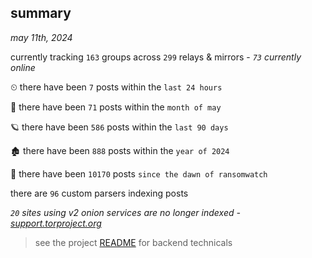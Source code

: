 
## summary
_may 11th, 2024_

currently tracking `163` groups across `299` relays & mirrors - _`73` currently online_

⏲ there have been `7` posts within the `last 24 hours`

🦈 there have been `71` posts within the `month of may`

🪐 there have been `586` posts within the `last 90 days`

🏚 there have been `888` posts within the `year of 2024`

🦕 there have been `10170` posts `since the dawn of ransomwatch`

there are `96` custom parsers indexing posts

_`20` sites using v2 onion services are no longer indexed - [support.torproject.org](https://support.torproject.org/onionservices/v2-deprecation/)_

> see the project [README](https://github.com/joshhighet/ransomwatch#ransomwatch--) for backend technicals
